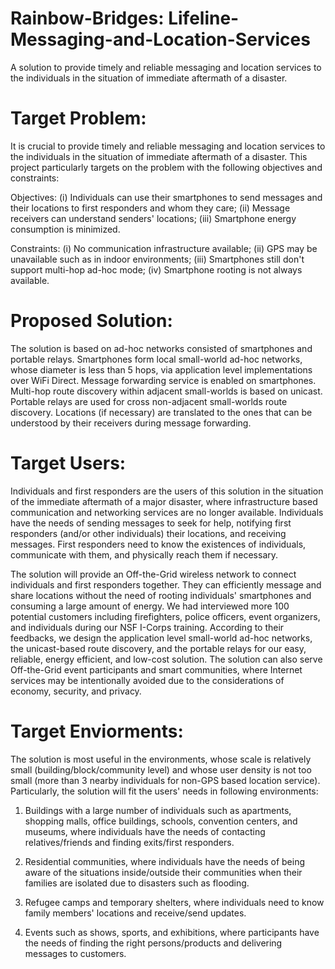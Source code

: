 # Rainbow-Bridges: Lifeline-Messaging-and-Location-Services
A solution to provide timely and reliable messaging  and location services to the individuals in the situation of immediate aftermath of a disaster. 

# Target Problem:

It is crucial to provide timely and reliable messaging  and location services to the individuals in the situation of immediate aftermath of a disaster. This project particularly targets on the problem with the following objectives and constraints:

Objectives: (i) Individuals can use their smartphones to  send messages and their locations to first responders and whom they care; (ii)  Message receivers can understand senders' locations; (iii) Smartphone energy consumption is minimized.

Constraints: (i) No communication infrastructure available; (ii) GPS may be unavailable such as in indoor environments; (iii) Smartphones still don't support multi-hop ad-hoc mode; (iv) Smartphone rooting is not always available. 

# Proposed Solution:

The solution is based on ad-hoc networks consisted of smartphones and portable relays. Smartphones form local small-world ad-hoc networks, whose diameter is less than 5 hops, via application level implementations over WiFi Direct. Message forwarding service is enabled on smartphones. Multi-hop route discovery within adjacent small-worlds is based on unicast. Portable relays are used for cross non-adjacent small-worlds route discovery. Locations (if necessary) are translated to the ones that can be understood by their receivers during message forwarding.       

# Target Users:

Individuals and first responders are the users of this solution in the situation of the immediate aftermath of a major disaster, where infrastructure based communication and networking services are no longer available. Individuals have the needs of sending messages to seek for help, notifying first responders (and/or other individuals) their locations, and receiving messages. First responders need to know the existences of individuals, communicate with them, and physically reach them if necessary.   

The solution will provide an Off-the-Grid wireless network to connect individuals and first responders together. They can efficiently message and share locations without the need of rooting individuals' smartphones and consuming a large amount of energy. We had interviewed more 100 potential customers including firefighters, police officers, event organizers, and individuals during our NSF I-Corps training. According to their feedbacks, we design the application level small-world ad-hoc networks, the unicast-based route discovery, and the portable relays for our easy, reliable, energy efficient, and low-cost solution. The solution can also serve Off-the-Grid event participants and smart communities, where Internet services may be intentionally avoided due to the considerations of economy, security, and privacy.

# Target Enviorments:
The solution is most useful in the environments, whose scale is relatively small (building/block/community level) and whose user density is not too small (more than 3 nearby individuals for non-GPS based location service). Particularly, the solution will fit the users' needs in following environments:

1. Buildings with a large number of individuals such as apartments, shopping malls, office buildings, schools, convention centers, and museums, where individuals have the needs of contacting relatives/friends and finding exits/first responders.  

2. Residential communities, where individuals have the needs of being aware of the situations inside/outside their communities when their families are isolated due to disasters such as flooding.

3. Refugee camps and temporary shelters, where individuals need to know family members' locations and receive/send updates.

4. Events such as shows, sports, and exhibitions, where participants have the needs of finding the right persons/products and delivering messages to customers.  
